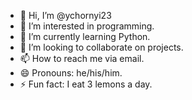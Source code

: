 - 👋 Hi, I’m @ychornyi23
- 👀 I’m interested in programming.  
- 🌱 I’m currently learning Python.
- 💞️ I’m looking to collaborate on projects.
- 📫 How to reach me via email.
- 😄 Pronouns: he/his/him.
- ⚡ Fun fact: I eat 3 lemons a day.

<!---
ychornyi23/ychornyi23 is a ✨ special ✨ repository because its `README.md` (this file) appears on your GitHub profile.
You can click the Preview link to take a look at your changes.
--->
